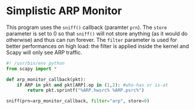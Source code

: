 Simplistic ARP Monitor
======================

This program uses the `sniff()` callback (paramter `prn`). The `store`
parameter is set to 0 so that `sniff()` will not store anything (as it
would do otherwise) and thus can run forever. The `filter` parameter
is used for better performances on high load: the filter is applied
inside the kernel and Scapy will only see ARP traffic.

```python
#! /usr/bin/env python
from scapy import *

def arp_monitor_callback(pkt):
    if ARP in pkt and pkt[ARP].op in (1,2): #who-has or is-at
        return pkt.sprintf("%ARP.hwsrc% %ARP.psrc%")

sniff(prn=arp_monitor_callback, filter="arp", store=0)
```
